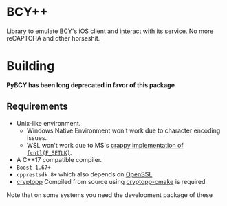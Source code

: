# BCY++
Library to emulate [BCY](https://bcy.net/)'s iOS client and interact with its service. No more reCAPTCHA and other horseshit.  

# Building
**PyBCY has been long deprecated in favor of this package**
## Requirements
- Unix-like environment.
  - Windows Native Environment won't work due to character encoding issues.
  - WSL won't work due to M$'s [crappy implementation of ``fcntl(F_SETLK)``](https://github.com/microsoft/WSL/issues/2395).
- A C++17 compatible compiler.
- ``Boost 1.67+``
- ``cpprestsdk 8+`` which also depends on [OpenSSL](https://www.openssl.org)
- [cryptopp](https://github.com/weidai11/cryptopp) Compiled from source using [cryptopp-cmake](https://github.com/noloader/cryptopp-cmake) is required

Note that on some systems you need the development package of these
